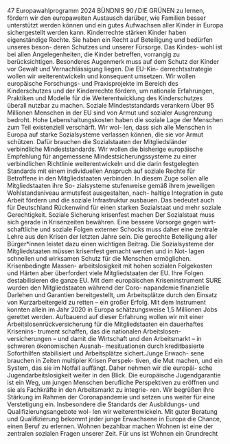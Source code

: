 47
Europawahlprogramm 2024
BÜNDNIS 90 / DIE GRÜNEN 
zu lernen, fördern wir den europaweiten Austausch 
darüber, wie Familien besser unterstützt werden 
können und ein gutes Aufwachsen aller Kinder in 
Europa sichergestellt werden kann.
Kinderrechte stärken
Kinder haben eigenständige Rechte. Sie haben ein 
Recht auf Beteiligung und bedürfen unseres beson-
deren Schutzes und unserer Fürsorge. Das Kindes-
wohl ist bei allen Angelegenheiten, die Kinder 
betreffen, vorrangig zu berücksichtigen. Besonderes 
Augenmerk muss auf dem Schutz der Kinder vor 
Gewalt und Vernachlässigung liegen. Die EU-Kin-
derrechtsstrategie wollen wir weiterentwickeln 
und konsequent umsetzen. Wir wollen europäische 
Forschungs- und Praxisprojekte im Bereich des 
Kinderschutzes und der Kinderrechte fördern, um 
nationale Erfahrungen, Praktiken und Modelle für 
die Weiterentwicklung des Kinderschutzes überall 
nutzbar zu machen.
Soziale Mindeststandards verankern
Über 95 Millionen Menschen in der EU sind von 
Armut und sozialer Ausgrenzung bedroht. Hohe 
Lebenshaltungskosten haben die soziale Lage der 
Menschen zum Teil existenziell verschärft. Wir wol-
len, dass sich alle Menschen in Europa auf starke 
Sozialsysteme verlassen können, die sie vor Armut 
schützen. Dafür brauchen die Sozialstaaten der 
Mitgliedsländer verbindliche Mindeststandards.
Wir wollen die bisherige europäische Empfehlung 
für angemessene Mindestsicherungssysteme zu 
einer verbindlichen Richtlinie weiterentwickeln 
und die darin festgelegten Standards mit einem 
individuellen Anspruch auf soziale Rechte für 
Betroffene in den Mitgliedstaaten verbinden. In 
diesem Zuge sollen alle Mitgliedstaaten ihre So-
zialsysteme stufenweise gemäß ihrem jeweiligen 
Wohlstandsniveau armutsfest ausgestalten, nach-
haltige Integration in gute Arbeit fördern und die 
soziale Infrastruktur ausbauen. Das bedeutet auch 
für Deutschland Rückenwind für einen starken 
Sozialstaat und mehr soziale Gerechtigkeit.
Soziale Sicherung krisenfest machen
Der Sozialstaat muss sich gerade in Krisenzeiten 
bewähren. Eine bessere Vorsorge gegen wirt-
schaftliche und soziale Folgen externer Schocks 
muss daher eine zentrale Lehre aus den Krisen 
der letzten Jahre sein. Die gerechte Beteiligung 
aller Bürger*innen leistet dazu einen wichtigen 
Beitrag. Die Sozialsysteme der Mitgliedstaaten 
müssen krisenfest gemacht werden und in Not-
lagen schnellen und wirksamen Schutz für die 
Menschen ermöglichen. Krisenbedingte Massen-
arbeitslosigkeit mit hohen sozialen Folgekosten 
und Härten aber überfordert viele Mitgliedstaaten 
der EU. Ihre Folgen destabilisieren die ganze EU. 
Mit dem europäischen Kriseninstrument SURE 
wurden den Mitgliedstaaten während der Coro-
napandemie finanzielle Darlehen und Garantien 
bereitgestellt, um Arbeitsplätze durch den Einsatz 
von Kurzarbeitergeld zu retten – ein großer Erfolg. 
Mit dem Instrument konnten allein im Jahr 2020 
in Europa schätzungsweise 1,5 Millionen Jobs 
gerettet werden. Aufbauend auf dieser Erfahrung 
wollen wir mit einer Arbeitslosenrückversicherung 
für die Mitgliedstaaten ein dauerhaftes Krisenins-
trument schaffen, das die nationalen Arbeitslosen-
versicherungen – und damit die Wirtschaft und den 
Arbeitsmarkt – in schweren ökonomischen Ausnah-
mesituationen durch kreditbasierte Soforthilfen 
stabilisiert und Arbeitsplätze sichert.Junge Erwach-
sene brauchen in Zeiten multipler Krisen Perspek-
tiven, die Mut machen, und ein System, das sie im 
Notfall auffängt. Daher nehmen wir die europäi-
sche Jugendarbeitslosigkeit weiter in den Blick. Die 
europäische Jugendgarantie ist ein Weg, um jungen 
Menschen berufliche Perspektiven zu eröffnen und 
sie als Fachkräfte in den Arbeitsmarkt zu integrie-
ren. Wir begrüßen ihre Stärkung im Rahmen der 
Coronapandemie und setzen uns weiter für eine 
Verstetigung ein. Insbesondere die Standards der 
Ausbildungs- und Qualifizierungsangebote wol-
len wir weiterentwickeln. Mit guter Beratung und 
Qualifizierung bekommt jeder junge Erwachsene in 
Europa die Chance, einen Beruf zu erlernen.
Wohnen bezahlbar machen
Wohnen ist eine der zentralen sozialen Fragen 
unserer Zeit. Für uns ist Wohnen ein Grundrecht 
